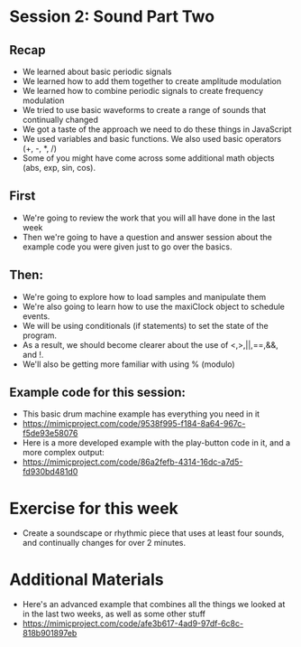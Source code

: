 # Session 2: Sound Part Two

## Recap
 - We learned about basic periodic signals
 - We learned how to add them together to create amplitude modulation
 - We learned how to combine periodic signals to create frequency modulation
 - We tried to use basic waveforms to create a range of sounds that continually changed
 - We got a taste of the approach we need to do these things in JavaScript
 - We used variables and basic functions. We also used basic operators (+, -, *, /)
 - Some of you might have come across some additional math objects (abs, exp, sin, cos). 

## First
 - We're going to review the work that you will all have done in the last week
 - Then we're going to have a question and answer session about the example code you were given just to go over the basics.

## Then:
 - We're going to explore how to load samples and manipulate them
 - We're also going to learn how to use the maxiClock object to schedule events. 
 - We will be using conditionals (if statements) to set the state of the program.
 - As a result, we should become clearer about the use of <,>,||,==,&&, and !.
 - We'll also be getting more familiar with using % (modulo)
 
 ## Example code for this session:
  - This basic drum machine example has everything you need in it
  - https://mimicproject.com/code/9538f995-f184-8a64-967c-f5de93e58076
  - Here is a more developed example with the play-button code in it, and a more complex output:
  - https://mimicproject.com/code/86a2fefb-4314-16dc-a7d5-fd930bd481d0

# Exercise for this week
 - Create a soundscape or rhythmic piece that uses at least four sounds, and continually changes for over 2 minutes. 

# Additional Materials
 - Here's an advanced example that combines all the things we looked at in the last two weeks, as well as some other stuff
 - https://mimicproject.com/code/afe3b617-4ad9-97df-6c8c-818b901897eb

